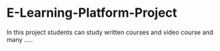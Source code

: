 # E-Learning-Platform-Project
In this project students can study written courses and video course and many .....

